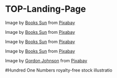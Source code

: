 # TOP-Landing-Page
Image by <a href="https://pixabay.com/users/bookssun-6476808/?utm_source=link-attribution&utm_medium=referral&utm_campaign=image&utm_content=9069193">Books Sun</a> from <a href="https://pixabay.com//?utm_source=link-attribution&utm_medium=referral&utm_campaign=image&utm_content=9069193">Pixabay</a>

Image by <a href="https://pixabay.com/users/bookssun-6476808/?utm_source=link-attribution&utm_medium=referral&utm_campaign=image&utm_content=9069188">Books Sun</a> from <a href="https://pixabay.com//?utm_source=link-attribution&utm_medium=referral&utm_campaign=image&utm_content=9069188">Pixabay</a>

Image by <a href="https://pixabay.com/users/bookssun-6476808/?utm_source=link-attribution&utm_medium=referral&utm_campaign=image&utm_content=9069184">Books Sun</a> from <a href="https://pixabay.com//?utm_source=link-attribution&utm_medium=referral&utm_campaign=image&utm_content=9069184">Pixabay</a>

Image by <a href="https://pixabay.com/users/bookssun-6476808/?utm_source=link-attribution&utm_medium=referral&utm_campaign=image&utm_content=9005710">Books Sun</a> from <a href="https://pixabay.com//?utm_source=link-attribution&utm_medium=referral&utm_campaign=image&utm_content=9005710">Pixabay</a>

Image by <a href="https://pixabay.com/users/gdj-1086657/?utm_source=link-attribution&utm_medium=referral&utm_campaign=image&utm_content=9069837">Gordon Johnson</a> from <a href="https://pixabay.com//?utm_source=link-attribution&utm_medium=referral&utm_campaign=image&utm_content=9069837">Pixabay</a>

#Hundred One Numbers royalty-free stock illustratio